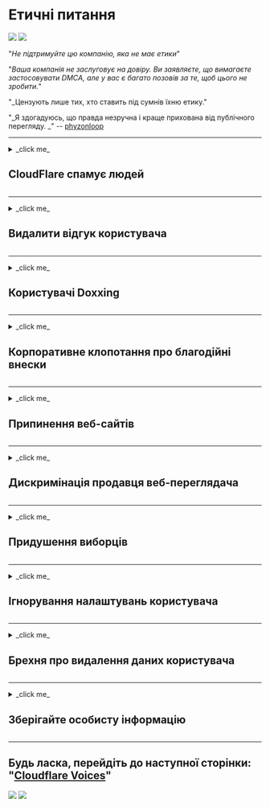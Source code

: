 # Етичні питання

![](https://codeberg.org/crimeflare/cloudflare-tor/media/branch/master/image/itsreallythatbad.jpg)
![](https://codeberg.org/crimeflare/cloudflare-tor/media/branch/master/image/telegram/c81238387627b4bfd3dcd60f56d41626.jpg)

"_Не підтримуйте цю компанію, яка не має етики_"

"_Ваша компанія не заслуговує на довіру. Ви заявляєте, що вимагаєте застосовувати DMCA, але у вас є багато позовів за те, щоб цього не зробити._"

"_Цензують лише тих, хто ставить під сумнів їхню етику."

"_Я здогадуюсь, що правда незручна і краще прихована від публічного перегляду. _" -- [phyzonloop](https://twitter.com/phyzonloop)


---


<details>
<summary> _click me_

## CloudFlare спамує людей
</summary>


Cloudflare надсилає спам-листи електронним повідомленням, які не належать Cloudflare.

- Надсилайте електронні листи лише тим, хто підписався
- Коли користувач скаже "стоп", тоді перестань надсилати електронну пошту

Це так просто. Але Cloudflare не хвилює.
Cloudflare сказав, що користуючись їх службою [може зупинити всіх спамерів або зловмисників](https://support.cloudflare.com/hc/en-us/articles/200170066-Will-activating-Cloudflare-stop-all-spammers-or-attackers- ).
Як можна зупинити спаммери _Cloudflare_, не активуючи Cloudflare?


| 🖼 | 🖼 |
| --- | --- |
| ![](https://codeberg.org/crimeflare/cloudflare-tor/media/branch/master/image/cfspam01.jpg) | ![](https://codeberg.org/crimeflare/cloudflare-tor/media/branch/master/image/cfspam03.jpg) |
| ![](https://codeberg.org/crimeflare/cloudflare-tor/media/branch/master/image/cfspam02.jpg) | ![](https://codeberg.org/crimeflare/cloudflare-tor/media/branch/master/image/cfspambrittany.jpg)<br>![](https://codeberg.org/crimeflare/cloudflare-tor/media/branch/master/image/cfspamtwtr.jpg) |

</details>

---

<details>
<summary> _click me_

## Видалити відгук користувача
</summary>


Цензура Cloudflare [негативні відгуки](https://web.archive.org/web/20191116004046/https://www.trustpilot.com/reviews/5aa6ee0ed5a5700a7c8cf853). Якщо ви опублікуєте текст _anti-Cloudflare_ у Twitter, у вас є шанс отримати [відповідь](https://twitter.com/CloudflareHelp/status/1126051764917145601) від [Cloudflare співробітник](cloudflare_inc/cloudflare_members.txt) з "_[Ні, це не](PEOPLE.md) _ "повідомлення. Якщо ви опублікуєте негативний відгук на будь-якому сайті відгуку, він спробує [censor](https://twitter.com/phyzonloop/status/1178836176985366529) [it](https://twitter.com/dxgl_org/status/1178722159432220672 ).


| 🖼 | 🖼 |
| --- | --- |
| ![](https://codeberg.org/crimeflare/cloudflare-tor/media/branch/master/image/cfcenrev_01.jpg)<br>![](https://codeberg.org/crimeflare/cloudflare-tor/media/branch/master/image/cfcenrev_02.jpg) | ![](https://codeberg.org/crimeflare/cloudflare-tor/media/branch/master/image/cfcenrev_03.jpg) |

</details>

---

<details>
<summary> _click me_

## Користувачі Doxxing
</summary>


У Cloudflare є масштабна проблема [домагання](https://web.archive.org/web/20171024040313/http://www.businessinsider.com/cloudflare-ceo-suggests-people-who-report-online-abuse-use -файк-імена-2017-5).
Cloudflare [ділиться особистою інформацією](https://archive.ph/ePdvi) тих, хто [хто](https://twitter.com/ZJemptv/status/898299709634248704) [скаржиться](https://twitter.com/TinyPirate/статус/554718958176067584) [про](https://twitter.com/remembrancermx/status/1010329041235148802) [розміщено](https://twitter.com/Bridaguy/status/915003769280172037) [сайти](https://twitter .com/HelloAndrew/статус/897260208845500416). Вони іноді просять вас надати
ваш справжній ідентифікатор Якщо ви не хочете, щоб вас домагалися, [напали](https://twitter.com/NiteShade925/status/1158469203420205056), [swatted](https://boingboing.net/2015/01/19/invasion-boards -set-out-to-rui.html) або [вбитий](https://twitter.com/RusEmbUSA/status/1187363092793040901), краще тримайтеся подалі від веб-сайтів Cloudflared.


| 🖼 | 🖼 |
| --- | --- |
| ![](https://codeberg.org/crimeflare/cloudflare-tor/media/branch/master/image/cfdox_what.jpg) | ![](https://codeberg.org/crimeflare/cloudflare-tor/media/branch/master/image/cfdox_swat.jpg) |
| ![](https://codeberg.org/crimeflare/cloudflare-tor/media/branch/master/image/cfdox_kill.jpg) | ![](https://codeberg.org/crimeflare/cloudflare-tor/media/branch/master/image/cfdox_threat.jpg) |
| ![](https://codeberg.org/crimeflare/cloudflare-tor/media/branch/master/image/cfdox_dox.jpg) | ![](https://codeberg.org/crimeflare/cloudflare-tor/media/branch/master/image/cfdox_ex1.jpg)<br>![](https://codeberg.org/crimeflare/cloudflare-tor/media/branch/master/image/cfdox_ex2.jpg) |

</details>

---

<details>
<summary> _click me_

## Корпоративне клопотання про благодійні внески
</summary>


CloudFlare вимагає благодійних внесків [просити](https://web.archive.org/web/20191112033605/https://opencollective.com/cloudflarecollective#section-about). Дуже жахливо, що американська корпорація попросить благодійності поряд з неприбутковими організаціями, які мають добрі справи. Якщо вам подобається [блокувати людей або втрачати час інших людей](PEOPLE.md), ви можете замовити піцу для працівників Cloudflare.


![](https://codeberg.org/crimeflare/cloudflare-tor/media/branch/master/image/cfdonate.jpg)

</details>

---

<details>
<summary> _click me_

## Припинення веб-сайтів
</summary>


Що ви будете робити, якщо ваш сайт почне працювати _suddenly_? Є повідомлення, що Cloudflare є [видалення](https://twitter.com/stefan_eady/status/1126033791267426304) [користувач](https://twitter.com/derivativeburke/status/903755267053117440) [конфігурація](https://twitter.com/lordscarlet/status/1046785164792205314) або [зупинка служби без будь-якого попередження](https://twitter.com/svolentin/status/1227324408475344896), [мовчки](https://twitter.com/BlnaryMlke/status/1194339461984854018). Ми пропонуємо вам знайти [кращого провайдера](що-to-do.md).

![](https://codeberg.org/crimeflare/cloudflare-tor/media/branch/master/image/cftmnt.jpg)

</details>

---

<details>
<summary> _click me_

## Дискримінація продавця веб-переглядача
</summary>


CloudFlare надає переважне ставлення до тих, хто використовує Firefox, водночас надаючи вороже ставлення до користувачів, які не переглядають Tor, через Tor.
Користувачі, які по праву відмовляються виконувати невільний JavaScript, також отримують вороже ставлення.
Ця нерівність доступу - це зловживання мережевим нейтралітетом та зловживання владою.

![](https://codeberg.org/crimeflare/cloudflare-tor/media/branch/master/image/browdifftbcx.gif)

- Зліва: `Tor Browser`, Праворуч:` Chrome`. Ідентична IP-адреса.

![](https://codeberg.org/crimeflare/cloudflare-tor/media/branch/master/image/browserdiff.jpg)

- Зліва: `[Tor Browser] Javascript вимкнено, cookie включено`
- Праворуч: `[Chrome] Увімкнено Javascript, cookie Disabled '

![](https://codeberg.org/crimeflare/cloudflare-tor/media/branch/master/image/cfsiryoublocked.jpg)

- QuteBrowser (другорядний браузер) без Tor (Clearnet IP)

| *** Браузер *** | *** Лікування доступу *** |
| --- | --- |
| Браузер Tor (увімкнено Javascript) | доступ дозволений |
| Firefox (включений Javascript) | доступ деградований |
| Хром (увімкнено Javascript) | доступ деградований (штовхає Google reCAPTCHA) |
| Хром або Firefox (відключений Javascript) | доступ заборонений (штовхає * зламаний * Google reCAPTCHA) |
| Хром або Firefox (файл cookie вимкнено) | в доступі заборонено |
| QuteBrowser | в доступі заборонено |
| рись | в доступі заборонено |
| w3m | в доступі заборонено |
| wget | в доступі заборонено |


"_Чому не використовувати кнопку аудіо для вирішення легкої проблеми? _"

Так, є кнопка звуку, але вона _always_ [не працює над Tor](https://trac.torproject.org/projects/tor/ticket/23840). Ви отримаєте це повідомлення, натиснувши його:

```
Спробуйте ще раз пізніше
Ваш комп'ютер або мережа може надсилати автоматизовані запити.
Щоб захистити наших користувачів, ми не можемо обробити ваш запит зараз.
Більш детально відвідайте нашу довідкову сторінку
```

</details>

---

<details>
<summary> _click me_

## Придушення виборців
</summary>


Виборці в американських штатах реєструються, щоб голосувати в кінцевому рахунку через веб-сайт державного секретаря в штаті резиденції.
Підконтрольні республіканцям бюро державних секретарів займаються придушенням виборців, перейшовши на веб-сайт державного секретаря через Cloudflare.
Вороже поводження Cloudflare з користувачами Tor, його позиція MITM як централізованої глобальної точки спостереження та його згубна роль в цілому
змушує потенційних виборців неохоче реєструватися. Зокрема, ліберали охоплюють конфіденційність. Бланки реєстрації виборців збирають конфіденційну інформацію про політичну схильність виборця, особисту фізичну адресу, номер соціального страхування та дату народження.
Більшість держав роблять загальнодоступною лише частину цієї інформації, але Cloudflare бачить *** всю *** цю інформацію, коли хтось реєструється для голосування.

Зауважте, що реєстрація на папері не обходить Cloudflare, оскільки працівники Державного секретаря з питань введення даних, ймовірно, будуть використовувати це
Веб-сайт Cloudflare для введення даних.

| 🖼 | 🖼 |
| --- | --- |
| ![](https://codeberg.org/crimeflare/cloudflare-tor/media/branch/master/image/cfvotm_01.jpg) | ![](https://codeberg.org/crimeflare/cloudflare-tor/media/branch/master/image/cfvotm_02.jpg) |

- Change.org - відомий веб-сайт для збору голосів та вжиття заходів. "[люди скрізь розпочинають кампанії, мобілізують прихильників та працюють з особами, які приймають рішення, щоб знайти рішення.](https://web.archive.org/web/20200206120027/https://www.change.org/about)"
На жаль, багато людей взагалі не можуть переглядати change.org через агресивний фільтр Cloudflare. Їм блокують підписання петиції, тим самим виключаючи їх із демократичного процесу. Використання іншої платформи, яка не є хмарною, наприклад [OpenPetition](https://www.opentification.eu/content/about_us) допомагає виправити проблему.

| 🖼 | 🖼 |
| --- | --- |
| ![](https://codeberg.org/crimeflare/cloudflare-tor/media/branch/master/image/changeorgasn.jpg) | ![](https://codeberg.org/crimeflare/cloudflare-tor/media/branch/master/image/changeorgtor.jpg) |

- "[Афінський проект](https://www.cloudflare.com/athenian/)" Cloudflare "пропонує безкоштовний захист на рівні підприємств для державних та місцевих веб-сайтів для виборів. Вони сказали, що "їх учасники можуть отримати доступ до інформації про вибори та реєстрацію виборців_", але це брехня, оскільки багато людей просто не можуть переглядати сайт.

</details>

---

<details>
<summary> _click me_

## Ігнорування налаштувань користувача
</summary>


Якщо ви відмовитесь від чогось, ви очікуєте, що вам не надійде повідомлення про це. Cloudflare ігнорує уподобання користувачів та обмінюється даними з сторонніми корпораціями [без згоди клієнта](https://twitter.com/thexpaw/status/1108424723233419264). Якщо ви користуєтесь їхнім безкоштовним планом, вони іноді надсилають вам електронний лист із проханням придбати щомісячну підписку.

![](https://codeberg.org/crimeflare/cloudflare-tor/media/branch/master/image/cfviopl_tp.jpg)

</details>

---

<details>
<summary> _click me_

## Брехня про видалення даних користувача
</summary>


Відповідно до цього [блогу клієнта ex-cloudflare](https://shkspr.mobi/blog/2019/11/can-you-trust-cloudflare-with-your-personal-data/) Cloudflare бреше про видалення облікових записів. На сьогоднішній день багато [компаній зберігають ваші дані](https://justdeleteme.xyz/) після закриття або видалення свого облікового запису. Більшість хороших компаній згадують про це у своїй політиці конфіденційності. Cloudflare? Немає.

```
2019-08-05 CloudFlare надіслав мені підтвердження, що вони видалили мій обліковий запис.
02.10.2019 я отримав електронний лист від CloudFlare "тому що я замовник"
```

Cloudflare не знав про слово "видалити". Якщо це дійсно _removed_, чому цей колишній клієнт отримав електронний лист? Він також зазначив, що політика конфіденційності Cloudflare про це не згадує.

```
Їх нова політика конфіденційності не згадує про збереження даних протягом року.
```

![](https://codeberg.org/crimeflare/cloudflare-tor/media/branch/master/image/cfviopl_notdel.jpg)

Як можна довіряти Cloudflare, якщо [їх політика конфіденційності є LIE](https://twitter.com/daviddlow/status/1197787135526555648)?

</details>

---

<details>
<summary> _click me_

## Зберігайте особисту інформацію
</summary>


Видалення облікового запису Cloudflare - це [жорсткий рівень](https://justdeleteme.xyz/).

```
Надішліть службу підтримки, використовуючи категорію "Рахунок",
і вимагати видалення облікового запису в тілі повідомлення.
Перед тим, як вимагати видалення, у вашому обліковому записі не повинно бути прикріплених доменів або кредитних карток.
```

Ви [отримаєте це підтвердження електронною поштою](https://twitter.com/originalesushi/status/1199041528414527495).

![](https://codeberg.org/crimeflare/cloudflare-tor/media/branch/master/image/cf_deleteandkeep.jpg)

"Ми почали обробляти ваш запит на видалення", але "Ми продовжуватимемо зберігати вашу особисту інформацію".

Чи можете ви цьому «довіряти»?

</details>

---

## Будь ласка, перейдіть до наступної сторінки: "[Cloudflare Voices](../PEOPLE.md)"

![](https://codeberg.org/crimeflare/cloudflare-tor/media/branch/master/image/freemoldybread.jpg)
![](https://codeberg.org/crimeflare/cloudflare-tor/media/branch/master/image/cfisnotanoption.jpg)
